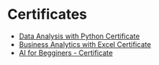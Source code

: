 # Certificates
- [Data Analysis with Python Certificate](https://courses.cognitiveclass.ai/certificates/ec0db25f1c9f4e7585a292382ab09efd)
- [Business Analytics with Excel Certificate](https://certificates.simplicdn.net/share/7879958_81735291739024051747.pdf)
- [AI for Begginers - Certificate](https://www.life-global.org/certificate/b93b6fba-a924-4657-9dda-7e10b2962948)
